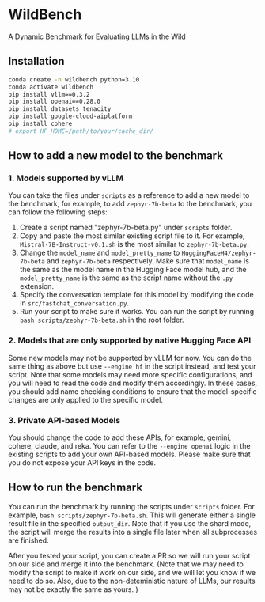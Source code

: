 # WildBench
A Dynamic Benchmark for Evaluating LLMs in the Wild 


## Installation

```bash
conda create -n wildbench python=3.10
conda activate wildbench
pip install vllm==0.3.2
pip install openai==0.28.0
pip install datasets tenacity
pip install google-cloud-aiplatform
pip install cohere
# export HF_HOME=/path/to/your/cache_dir/
```

<!-- 
pip install vllm==0.3.1
pip install openai==0.28.0
pip install datasets tenacity

export HF_HOME=/net/nfs/climate/tmp_cache/
 -->


## How to add a new model to the benchmark

### 1. Models supported by vLLM

You can take the files under `scripts` as a reference to add a new model to the benchmark, for example, to add `zephyr-7b-beta` to the benchmark, you can follow the following steps:
1. Create a script named "zephyr-7b-beta.py" under `scripts` folder.
2. Copy and paste the most similar existing script file to it.  For example, `Mistral-7B-Instruct-v0.1.sh` is the most similar to `zephyr-7b-beta.py`.
3. Change the `model_name` and `model_pretty_name` to `HuggingFaceH4/zephyr-7b-beta` and `zephyr-7b-beta` respectively. Make sure that `model_name` is the same as the model name in the Hugging Face model hub, and the `model_pretty_name` is the same as the script name without the `.py` extension.
4. Specify the conversation template for this model by modifying the code in `src/fastchat_conversation.py`.
5. Run your script to make sure it works. You can run the script by running `bash scripts/zephyr-7b-beta.sh` in the root folder.

### 2. Models that are only supported by native Hugging Face API

Some new models may not be supported by vLLM for now. You can do the same thing as above but use `--engine hf` in the script instead, and test your script. Note that some models may need more specific configurations, and you will need to read the code and modify them accordingly. In these cases, you should add name checking conditions to ensure that the model-specific changes are only applied to the specific model.

### 3. Private API-based Models

You should change the code to add these APIs, for example, gemini, cohere, claude, and reka. You can refer to the `--engine openai` logic in the existing scripts to add your own API-based models. Please make sure that you do not expose your API keys in the code.

## How to run the benchmark

You can run the benchmark by running the scripts under `scripts` folder. For example, `bash scripts/zephyr-7b-beta.sh`. This will generate either a single result file in the specified `output_dir`. Note that if you use the shard mode, the script will merge the results into a single file later when all subprocesses are finished.


After you tested your script, you can create a PR so we will run your script on our side and merge it into the benchmark. (Note that we may need to modify the script to make it work on our side, and we will let you know if we need to do so. Also, due to the non-deteministic nature of LLMs, our results may not be exactly the same as yours. )









